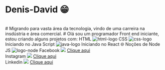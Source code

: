 # Denis-David 😁
<br>
# Migrando para vasta área da tecnologia, vindo de uma carreira na insdústria e área comercial.
# Olá sou um programador Front end iniciante, estou criando alguns projetos com:
HTML <img src="https://img.shields.io/badge/HTML5-E34F26?style=for-the-badge&logo=html5&logoColor=white" alt="html-logo">
CSS <img src="https://img.shields.io/badge/CSS3-1572B6?style=for-the-badge&logo=css3&logoColor=white" alt="css-logo">
Iniciando no Java Script  <img src="https://img.shields.io/badge/JavaScript-F7DF1E?style=for-the-badge&logo=javascript&logoColor=black" alt="java-logo">
Iniciando no React 🌐
Noções de Node JS <img src="https://img.shields.io/badge/Node.js-43853D?style=for-the-badge&logo=node.js&logoColor=white" alt="logo-node">
Facebook <img src="https://img.shields.io/badge/Facebook-1877F2?style=for-the-badge&logo=facebook&logoColor=white"> <a href="https://web.facebook.com/denis.david.71"> Clique aqui </a>
<br>
Instagram <img src="https://img.shields.io/badge/Instagram-E4405F?style=for-the-badge&logo=instagram&logoColor=white"> <a href="https://www.instagram.com/denis.ddavid/">  Clique aqui </a>
<br>
Linkedin <img src="https://img.shields.io/badge/LinkedIn-0077B5?style=for-the-badge&logo=linkedin&logoColor=white"> <a href="https://www.linkedin.com/in/denis-david-silva-464578185/"> Clique aqui </a>
<br>

